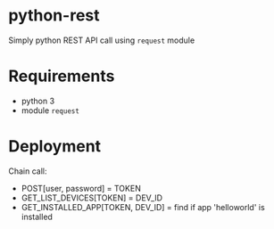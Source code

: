 # python-rest
Simply python REST API call using ```request``` module

# Requirements
- python 3
- module ```request```

# Deployment
Chain call:
- POST[user, password] = TOKEN
- GET_LIST_DEVICES[TOKEN] = DEV_ID
- GET_INSTALLED_APP[TOKEN, DEV_ID] = find if app 'helloworld' is installed
